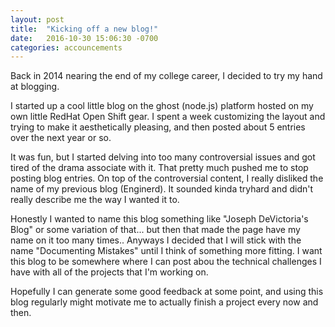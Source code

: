 ```yaml
---
layout: post
title:  "Kicking off a new blog!"
date:   2016-10-30 15:06:30 -0700
categories: accouncements
---
```


Back in 2014 nearing the end of my college career, I decided to try my hand at blogging.

I started up a cool little blog on the ghost (node.js) platform hosted on my own little RedHat Open Shift gear.  I spent a week customizing the layout and trying to make it aesthetically pleasing, and then posted about 5 entries over the next year or so.  

It was fun, but I started delving into too many controversial issues and got tired of the drama associate with it.  That pretty much pushed me to stop posting blog entries. On top of the controversial content, I really disliked the name of my previous blog (Enginerd).  It sounded kinda tryhard and didn't really describe me the way I wanted it to.

Honestly I wanted to name this blog something like "Joseph DeVictoria's Blog" or some variation of that... but then that made the page have my name on it too many times.. Anyways I decided that I will stick with the name "Documenting Mistakes" until I think of something more fitting.  I want this blog to be somewhere where I can post abou the technical challenges I have with all of the projects that I'm working on.

Hopefully I can generate some good feedback at some point, and using this blog regularly might motivate me to actually finish a project every now and then.
